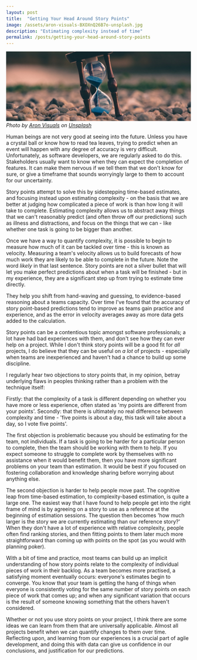 ```yaml
---
layout: post
title:  "Getting Your Head Around Story Points"
image: /assets/aron-visuals-BXOXnQ26B7o-unsplash.jpg
description: "Estimating complexity instead of time"
permalink: /posts/getting-your-head-around-story-points
---
```


![hourglass](/assets/aron-visuals-BXOXnQ26B7o-unsplash.jpg)
*Photo by [Aron Visuals](https://unsplash.com/@aronvisuals) on [Unsplash][unsplash]*

Human beings are not very good at seeing into the future. Unless you have a crystal ball or know how to read tea leaves, trying to predict when an event will happen with any degree of accuracy is very difficult. Unfortunately, as software developers, we are regularly asked to do this. Stakeholders usually want to know when they can expect the completion of features. It can make them nervous if we tell them that we don't know for sure, or give a timeframe that sounds worryingly large to them to account for our uncertainty.

Story points attempt to solve this by sidestepping time-based estimates, and focusing instead upon estimating complexity - on the basis that we are better at judging how complicated a piece of work is than how long it will take to complete.  Estimating complexity allows us to abstract away things that we can't reasonably predict (and often throw off our predictions) such as illness and distractions, and focus on the things that we can - like whether one task is going to be bigger than another.  

Once we have a way to quantify complexity, it is possible to begin to measure how much of it can be tackled over time - this is known as velocity. Measuring a team's velocity allows us to build forecasts of how much work they are likely to be able to complete in the future. Note the word _likely_ in that last sentence. Story points are not a silver bullet that will let you make perfect predictions about when a task will be finished - but in my experience, they are a significant step up from trying to estimate time directly. 

They help you shift from hand-waving and guessing, to evidence-based reasoning about a teams capacity. Over time I've found that the accuracy of story point-based predictions tend to improve as teams gain practice and experience, and as the error in velocity averages away as more data gets added to the calculation.

Story points can be a contentious topic amongst software professionals; a lot have had bad experiences with them, and don't see how they can ever help on a project. While I don't think story points will be a good fit for _all_ projects, I do believe that they can be useful on _a lot_ of projects - especially when teams are inexperienced and haven't had a chance to build up some discipline. 

I regularly hear two objections to story points that, in my opinion, betray underlying flaws in peoples thinking rather than a problem with the technique itself: 

Firstly: that the complexity of a task is different depending on whether you have more or less experience, often stated as 'my points are different from your points'. Secondly: that there is ultimately no real difference between complexity and time - 'five points is about a day, this task will take about a day, so I vote five points'.

The first objection is problematic because you should be estimating for the team, not individuals. If a task is going to be harder for a particular person to complete, then the team should be working with them to help. If you expect someone to struggle to complete work by themselves with no assistance when it would benefit them, then you have more significant problems on your team than estimation. It would be best if you focused on fostering collaboration and knowledge sharing before worrying about anything else.

The second objection is harder to help people move past.  The cognitive leap from time-based estimation, to complexity-based estimation, is quite a large one. The easiest way that I have found to help people get into the right frame of mind is by agreeing on a story to use as a reference at the beginning of estimation sessions. The question then becomes 'how much larger is the story we are currently estimating than our reference story?' When they don't have a lot of experience with relative complexity, people often find ranking stories, and then fitting points to them later much more straightforward than coming up with points on the spot (as you would with planning poker). 

With a bit of time and practice, most teams can build up an implicit understanding of how story points relate to the complexity of individual pieces of work in their backlog.  As a team becomes more practised, a satisfying moment eventually occurs: everyone's estimates begin to converge. You know that your team is getting the hang of things when everyone is consistently voting for the same number of story points on each piece of work that comes up; and when any significant variation that occurs is the result of someone knowing something that the others haven't considered. 

Whether or not you use story points on your project, I think there are some ideas we can learn from them that are universally applicable. Almost all projects benefit when we can quantify changes to them over time. Reflecting upon, and learning from our experiences is a crucial part of agile development, and doing this with data can give us confidence in our conclusions, and justification for our predictions.

[unsplash]: https://unsplash.com/?utm_source=unsplash&utm_medium=referral&utm_content=creditCopyText
